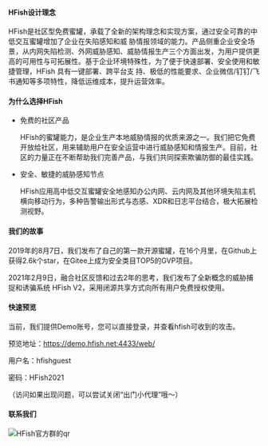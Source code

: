 #### HFish设计理念

HFish是社区型免费蜜罐，承载了全新的架构理念和实现方案，通过安全可靠的中低交互蜜罐增加了企业在失陷感知和威 胁情报领域的能力。产品侧重企业安全场景，从内网失陷检测、外网威胁感知、威胁情报生产三个方面出发，为用户提供更 高的可用性与可拓展性。基于企业环境特殊性，为了便于快速部署、安全使用和敏捷管理，HFish 具有一键部署、跨平台支 持、极低的性能要求、企业微信/钉钉/飞书通知等多项特性，降低运维成本，提升运营效率。



#### 为什么选择HFish

- 免费的社区产品

  HFish的蜜罐能力，是企业生产本地威胁情报的优质来源之一。我们把它免费开放给社区，用来辅助用户在安全运营中进行威胁感知和情报生产。目前，社区的力量正在不断帮助我们完善产品，与我们共同探索欺骗防御的最佳实践。

- 安全、敏捷的威胁感知节点

  HFish应用高中低交互蜜罐安全地感知办公内网、云内网及其他环境失陷主机横向移动行为，多种告警输出形式与态感、XDR和日志平台结合，极大拓展检测视野。



#### 我们的故事

2019年的8月7日，我们发布了自己的第一款开源蜜罐，在16个月里，在Github上获得2.6k个star，在Gitee上成为安全类目TOP5的GVP项目。 

2021年2月9日，融合社区反馈和过去2年的思考，我们发布了全新概念的威胁捕捉和诱骗系统 HFish V2，采用闭源共享方式向所有用户免费授权使用。



#### 快速预览

当前，我们提供Demo账号，您可以直接登录，并查看hfish可收到的攻击。

预览地址：https://demo.hfish.net:4433/web/

用户名：hfishguest

密码：HFish2021

（访问如果出现问题，可以尝试关闭“出门小代理”哦～）



#### 联系我们

![HFish官方群的qr](http://img.threatbook.cn/hfish/20210728203437.png)
